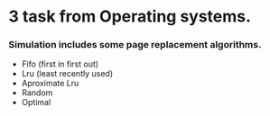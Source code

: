 # 3 task from Operating systems.
### Simulation includes some page replacement algorithms. ###
* Fifo (first in first out)
* Lru (least recently used)
* Aproximate Lru 
* Random
* Optimal
